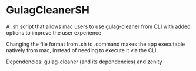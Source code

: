 # GulagCleanerSH
 A .sh script that allows mac users to use gulag-cleaner from CLI with added options to improve the user experience


Changing the file format from .sh to .command makes the app executable natively from mac, instead of needing to execute it via the CLI.

Dependencies: gulag-cleaner (and its dependencies) and zenity
